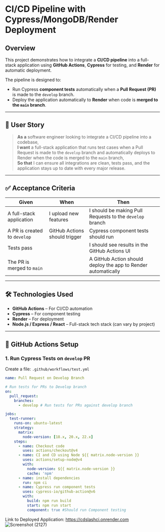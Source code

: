 # CI/CD Pipeline with Cypress/MongoDB/Render Deployment

## Overview

This project demonstrates how to integrate a **CI/CD pipeline** into a full-stack application using **GitHub Actions**, **Cypress** for testing, and **Render** for automatic deployment.

The pipeline is designed to:

- Run Cypress **component tests** automatically when a **Pull Request (PR)** is made to the `develop` branch.
- Deploy the application automatically to **Render** when code is **merged to the `main` branch**.

---

## 🧠 User Story

> **As a** software engineer looking to integrate a CI/CD pipeline into a codebase,  
> **I want** a full-stack application that runs test cases when a Pull Request is made to the `develop` branch and automatically deploys to Render when the code is merged to the `main` branch,  
> **So that** I can ensure all integrations are clean, tests pass, and the application stays up to date with every major release.

---

## ✅ Acceptance Criteria

| Given | When | Then |
|-------|------|------|
| A full-stack application | I upload new features | I should be making Pull Requests to the `develop` branch |
| A PR is created to `develop` | GitHub Actions should trigger | Cypress component tests should run |
| Tests pass | | I should see results in the GitHub Actions UI |
| The PR is merged to `main` | | A GitHub Action should deploy the app to Render automatically |

---

## 🛠️ Technologies Used

- **GitHub Actions** – For CI/CD automation
- **Cypress** – For component testing
- **Render** – For deployment
- **Node.js / Express / React** – Full-stack tech stack (can vary by project)

---

## 🔧 GitHub Actions Setup

### 1. Run Cypress Tests on `develop` PR

Create a file: `.github/workflows/test.yml`

```yaml
name: Pull Request on Develop Branch

# Run tests for PRs to Develop branch
on:
  pull_request:
    branches:
      - develop # Run tests for PRs against develop branch

jobs:
  test-runner:
    runs-on: ubuntu-latest
    strategy:
      matrix:
        node-version: [18.x, 20.x, 22.x]
    steps:
      - name: Checkout code
        uses: actions/checkout@v4
      - name: CI and CD using Node ${{ matrix.node-version }}
        uses: actions/setup-node@v4
        with:
          node-version: ${{ matrix.node-version }}
          cache: 'npm'
      - name: install dependencies
        run: npm ci
      - name: Cypress run component tests
        uses: cypress-io/github-action@v6
        with:
          build: npm run build
          start: npm run start
          component: true #Should run Component testing
```
Link to Deployed Application: https://cdslashci.onrender.com
![Screenshot (2127)](https://github.com/user-attachments/assets/bd01a4e8-a417-4a7c-a20e-991a89afa206)

